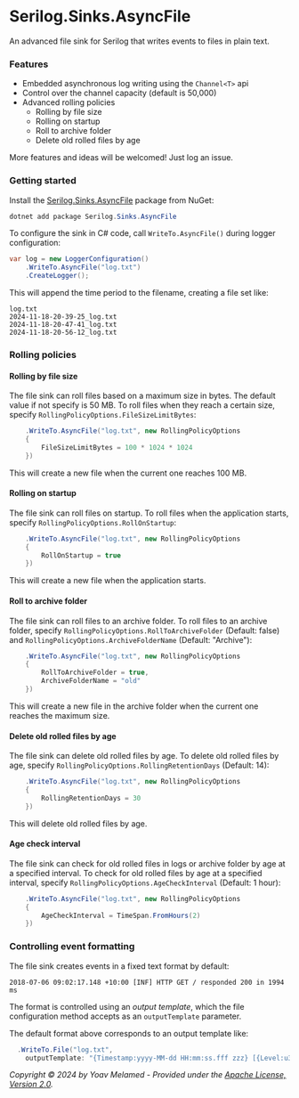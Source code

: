 # Serilog.Sinks.AsyncFile

An advanced file sink for Serilog that writes events to files in plain text.

### Features
* Embedded asynchronous log writing using the `Channel<T>` api
* Control over the channel capacity (default is 50,000)
* Advanced rolling policies
  * Rolling by file size
  * Rolling on startup
  * Roll to archive folder
  * Delete old rolled files by age

More features and ideas will be welcomed! Just log an issue.

### Getting started

Install the [Serilog.Sinks.AsyncFile](https://www.nuget.org/packages/Serilog.Sinks.AsyncFile/) package from NuGet:

```powershell
dotnet add package Serilog.Sinks.AsyncFile
```

To configure the sink in C# code, call `WriteTo.AsyncFile()` during logger configuration:

```csharp
var log = new LoggerConfiguration()
    .WriteTo.AsyncFile("log.txt")
    .CreateLogger();
```

This will append the time period to the filename, creating a file set like:

```
log.txt
2024-11-18-20-39-25_log.txt
2024-11-18-20-47-41_log.txt
2024-11-18-20-56-12_log.txt
```

### Rolling policies

#### Rolling by file size
The file sink can roll files based on a maximum size in bytes. The default value if not specify is 50 MB.
To roll files when they reach a certain size, specify
`RollingPolicyOptions.FileSizeLimitBytes`:

```csharp
    .WriteTo.AsyncFile("log.txt", new RollingPolicyOptions
    {
        FileSizeLimitBytes = 100 * 1024 * 1024
    })
```

This will create a new file when the current one reaches 100 MB.

#### Rolling on startup
The file sink can roll files on startup. To roll files when the application starts, specify
`RollingPolicyOptions.RollOnStartup`:

```csharp
    .WriteTo.AsyncFile("log.txt", new RollingPolicyOptions
    {
        RollOnStartup = true
    })
```

This will create a new file when the application starts.

#### Roll to archive folder
The file sink can roll files to an archive folder. To roll files to an archive folder, specify
`RollingPolicyOptions.RollToArchiveFolder` (Default: false) and `RollingPolicyOptions.ArchiveFolderName` (Default: "Archive"):

```csharp
    .WriteTo.AsyncFile("log.txt", new RollingPolicyOptions
    {
        RollToArchiveFolder = true,
        ArchiveFolderName = "old"
    })
```

This will create a new file in the archive folder when the current one reaches the maximum size.

#### Delete old rolled files by age
The file sink can delete old rolled files by age. To delete old rolled files by age, specify
`RollingPolicyOptions.RollingRetentionDays` (Default: 14):

```csharp
    .WriteTo.AsyncFile("log.txt", new RollingPolicyOptions
    {
        RollingRetentionDays = 30
    })
```

This will delete old rolled files by age.

#### Age check interval
The file sink can check for old rolled files in logs or archive folder by age at a specified interval. To check for old rolled files by age at a specified interval, specify
`RollingPolicyOptions.AgeCheckInterval` (Default: 1 hour):

```csharp
    .WriteTo.AsyncFile("log.txt", new RollingPolicyOptions
    {
        AgeCheckInterval = TimeSpan.FromHours(2)
    })
```

### Controlling event formatting

The file sink creates events in a fixed text format by default:

```
2018-07-06 09:02:17.148 +10:00 [INF] HTTP GET / responded 200 in 1994 ms
```

The format is controlled using an _output template_, which the file configuration method accepts as an `outputTemplate`
parameter.

The default format above corresponds to an output template like:

```csharp
  .WriteTo.File("log.txt",
    outputTemplate: "{Timestamp:yyyy-MM-dd HH:mm:ss.fff zzz} [{Level:u3}] {Message:lj}{NewLine}{Exception}")
```

_Copyright &copy; 2024 by Yoav Melamed - Provided under
the [Apache License, Version 2.0](http://apache.org/licenses/LICENSE-2.0.html)._
